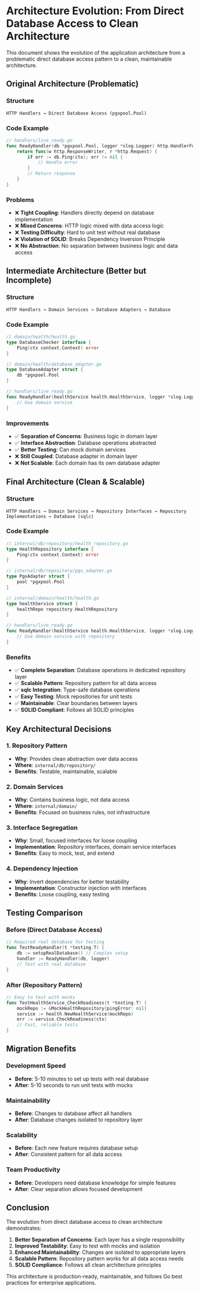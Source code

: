 # Architecture Evolution: From Direct Database Access to Clean Architecture

This document shows the evolution of the application architecture from a problematic direct database access pattern to a clean, maintainable architecture.

## Original Architecture (Problematic)

### Structure
```
HTTP Handlers → Direct Database Access (pgxpool.Pool)
```

### Code Example
```go
// handlers/live_ready.go
func ReadyHandler(db *pgxpool.Pool, logger *slog.Logger) http.HandlerFunc {
    return func(w http.ResponseWriter, r *http.Request) {
        if err := db.Ping(ctx); err != nil {
            // Handle error
        }
        // Return response
    }
}
```

### Problems
- ❌ **Tight Coupling**: Handlers directly depend on database implementation
- ❌ **Mixed Concerns**: HTTP logic mixed with data access logic
- ❌ **Testing Difficulty**: Hard to unit test without real database
- ❌ **Violation of SOLID**: Breaks Dependency Inversion Principle
- ❌ **No Abstraction**: No separation between business logic and data access

## Intermediate Architecture (Better but Incomplete)

### Structure
```
HTTP Handlers → Domain Services → Database Adapters → Database
```

### Code Example
```go
// domain/health/health.go
type DatabaseChecker interface {
    Ping(ctx context.Context) error
}

// domain/health/database_adapter.go
type DatabaseAdapter struct {
    db *pgxpool.Pool
}

// handlers/live_ready.go
func ReadyHandler(healthService health.HealthService, logger *slog.Logger) http.HandlerFunc {
    // Use domain service
}
```

### Improvements
- ✅ **Separation of Concerns**: Business logic in domain layer
- ✅ **Interface Abstraction**: Database operations abstracted
- ✅ **Better Testing**: Can mock domain services
- ❌ **Still Coupled**: Database adapter in domain layer
- ❌ **Not Scalable**: Each domain has its own database adapter

## Final Architecture (Clean & Scalable)

### Structure
```
HTTP Handlers → Domain Services → Repository Interfaces → Repository Implementations → Database (sqlc)
```

### Code Example
```go
// internal/db/repository/health_repository.go
type HealthRepository interface {
    Ping(ctx context.Context) error
}

// internal/db/repository/pgx_adapter.go
type PgxAdapter struct {
    pool *pgxpool.Pool
}

// internal/domain/health/health.go
type healthService struct {
    healthRepo repository.HealthRepository
}

// handlers/live_ready.go
func ReadyHandler(healthService health.HealthService, logger *slog.Logger) http.HandlerFunc {
    // Use domain service with repository
}
```

### Benefits
- ✅ **Complete Separation**: Database operations in dedicated repository layer
- ✅ **Scalable Pattern**: Repository pattern for all data access
- ✅ **sqlc Integration**: Type-safe database operations
- ✅ **Easy Testing**: Mock repositories for unit tests
- ✅ **Maintainable**: Clear boundaries between layers
- ✅ **SOLID Compliant**: Follows all SOLID principles

## Key Architectural Decisions

### 1. Repository Pattern
- **Why**: Provides clean abstraction over data access
- **Where**: `internal/db/repository/`
- **Benefits**: Testable, maintainable, scalable

### 2. Domain Services
- **Why**: Contains business logic, not data access
- **Where**: `internal/domain/`
- **Benefits**: Focused on business rules, not infrastructure

### 3. Interface Segregation
- **Why**: Small, focused interfaces for loose coupling
- **Implementation**: Repository interfaces, domain service interfaces
- **Benefits**: Easy to mock, test, and extend

### 4. Dependency Injection
- **Why**: Invert dependencies for better testability
- **Implementation**: Constructor injection with interfaces
- **Benefits**: Loose coupling, easy testing

## Testing Comparison

### Before (Direct Database Access)
```go
// Required real database for testing
func TestReadyHandler(t *testing.T) {
    db := setupRealDatabase() // Complex setup
    handler := ReadyHandler(db, logger)
    // Test with real database
}
```

### After (Repository Pattern)
```go
// Easy to test with mocks
func TestHealthService_CheckReadiness(t *testing.T) {
    mockRepo := &MockHealthRepository{pingError: nil}
    service := health.NewHealthService(mockRepo)
    err := service.CheckReadiness(ctx)
    // Fast, reliable tests
}
```

## Migration Benefits

### Development Speed
- **Before**: 5-10 minutes to set up tests with real database
- **After**: 5-10 seconds to run unit tests with mocks

### Maintainability
- **Before**: Changes to database affect all handlers
- **After**: Database changes isolated to repository layer

### Scalability
- **Before**: Each new feature requires database setup
- **After**: Consistent pattern for all data access

### Team Productivity
- **Before**: Developers need database knowledge for simple features
- **After**: Clear separation allows focused development

## Conclusion

The evolution from direct database access to clean architecture demonstrates:

1. **Better Separation of Concerns**: Each layer has a single responsibility
2. **Improved Testability**: Easy to test with mocks and isolation
3. **Enhanced Maintainability**: Changes are isolated to appropriate layers
4. **Scalable Pattern**: Repository pattern works for all data access needs
5. **SOLID Compliance**: Follows all clean architecture principles

This architecture is production-ready, maintainable, and follows Go best practices for enterprise applications.
